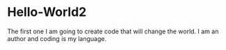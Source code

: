 # Hello-World2
The first one
I am going to create code that will change the world. I am an author and coding is my language.
